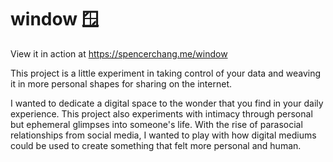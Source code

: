 # window 🪟

View it in action at https://spencerchang.me/window

This project is a little experiment in taking control of your data and weaving it in more personal shapes for sharing on the internet.

I wanted to dedicate a digital space to the wonder that you find
in your daily experience. This project also experiments with
intimacy through personal but ephemeral glimpses into someone's
life. With the rise of parasocial relationships from social media,
I wanted to play with how digital mediums could be used to create
something that felt more personal and human.
